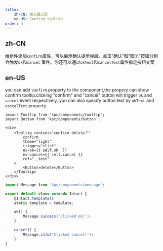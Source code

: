 ```yaml
---
title: 
    zh-CN: 确认提示层
    en-US: Confirm tooltip
order: 4
---
```


## zh-CN

给组件添加`confirm`属性，可以展示确认提示弹层。点击“确认”和“取消”按钮分别会触发`ok`和`cancel`
事件。你还可以通过`okText`和`cancelText`属性指定按钮文案

## en-US

you can add `confirm` property to the component,the propery can show confirm tooltip.clicking "confirm" and "cancel" button will trigger `ok` and `cancel` event respectively. you can also specify button text by `okText` and `cancelText` property.

```vdt
import Tooltip from 'kpc/components/tooltip';
import Button from 'kpc/components/button';

<div>
    <Tooltip content="confirm delete？"
        confirm
        theme="light"
        trigger="click"
        ev-ok={{ self.ok  }}
        ev-cancel={{ self.cancel }}
        ref="__test"
    >
        <Button>delete</Button>
    </Tooltip>
</div>
```

```js
import Message from 'kpc/components/message';

export default class extends Intact {
    @Intact.template()
    static template = template;

    ok() {
        Message.success('Clicked ok!');
    }

    cancel() {
        Message.info('Clicked cancel!');
    }
}
```
